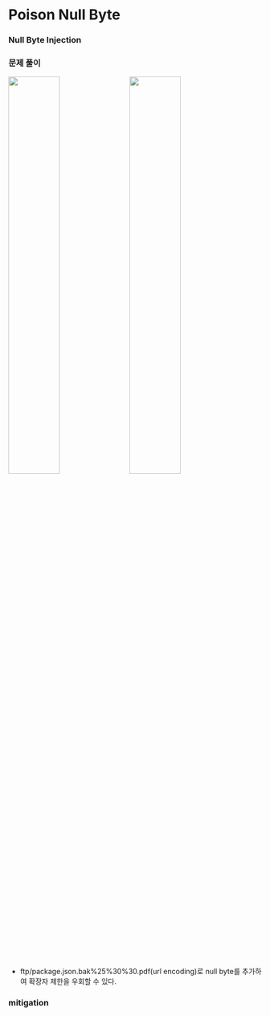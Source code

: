 # Poison Null Byte

### Null Byte Injection




### 문제 풀이

<img src="https://github.com/user-attachments/assets/fd3fc1e5-818a-4bcd-a80e-6d2370386587" width="45%" style="margin-right:10px;"/>
<img src="https://github.com/user-attachments/assets/3eaf6c9d-f223-4e10-b570-c6a07679d9a7" width="45%"/>

- ftp/package.json.bak%25%30%30.pdf(url encoding)로 null byte를 추가하여 확장자 제한을 우회할 수 있다. 

### mitigation
